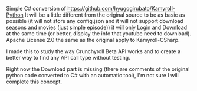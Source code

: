 Simple C# conversion of https://github.com/hyugogirubato/Kamyroll-Python
It will be a little different from the original source to be as basic as possible (it will not store any config.json and it will not support download seasons and movies (just simple episode)) it will only Login and Download at the same time (or better, display the info that youtube need to download).
Apache License 2.0 the same as the original apply to Kamyroll-CSharp.

I made this to study the way Crunchyroll Beta API works and to create a better way to find any API call type without testing.

Right now the Download part is missing (there are comments of the original python code converted to C# with an automatic tool), I'm not sure I will complete this concept.